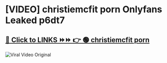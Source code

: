 
 # [VIDEO] christiemcfit porn Onlyfans Leaked p6dt7

## <h2><a href="https://clipsfans.com/christiemcfit_porn&ref=git">🔗 Click to LINKS ⏩⏩ 👉 🟢 christiemcfit porn </a></h2>

<a href="https://clipsfans.com/christiemcfit_porn&ref=git" rel="nofollow" data-target="animated-image.originalLink"><img src="https://i.ibb.co.com/xMMVF88/686577567.gif" alt="Viral Video Original" style="max-width: 100%; display: inline-block;" data-target="animated-image.originalImage"></a>

